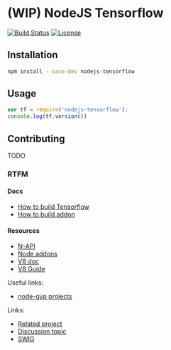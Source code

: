 # (WIP) NodeJS Tensorflow

[![Build Status](https://travis-ci.org/nodejs-tensorflow/nodejs-tensorflow.svg?branch=master)](https://travis-ci.org/nodejs-tensorflow/nodejs-tensorflow)
[![License](https://img.shields.io/badge/License-Apache--2.0-blue.svg)](https://opensource.org/licenses/Apache-2.0)

## Installation

```sh
npm install --save-dev nodejs-tensorflow
```

## Usage

```javascript
var tf = require('nodejs-tensorflow');
console.log(tf.version())
```

## Contributing

TODO

### RTFM

#### Docs
* [How to build Tensorflow](./docs/01-building_tensorflow.md)
* [How to build addon](./docs/02-building_addon.md)

#### Resources

* [N-API](https://nodejs.org/api/n-api.html)
* [Node addons](https://nodejs.org/api/addons.html)
* [V8 doc](https://v8docs.nodesource.com/)
* [V8 Guide](https://github.com/v8/v8/wiki/Embedder's%20Guide)

Useful links:
* [node-gyp projects](https://github.com/nodejs/node-gyp/wiki/%22binding.gyp%22-files-out-in-the-wild)

Links:
* [Related project](https://github.com/node-tensorflow/node-tensorflow)
* [Discussion topic](https://github.com/tensorflow/tensorflow/issues/37)
* [SWIG](https://github.com/node-tensorflow/node-tensorflow/pull/13)
